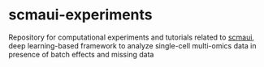 # scmaui-experiments
Repository for computational experiments and tutorials related to [scmaui](https://github.com/BIMSBbioinfo/scmaui), deep learning-based framework to analyze single-cell multi-omics data in presence of batch effects and missing data
